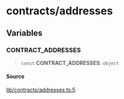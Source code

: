 # contracts/addresses

## Variables

### CONTRACT\_ADDRESSES

> `const` **CONTRACT\_ADDRESSES**: `object`

#### Source

[lib/contracts/addresses.ts:5](https://github.com/PufferFinance/puffer-sdk/blob/12cdceb5c50cb23872f9333c998038e5b91f2189/lib/contracts/addresses.ts#L5)
